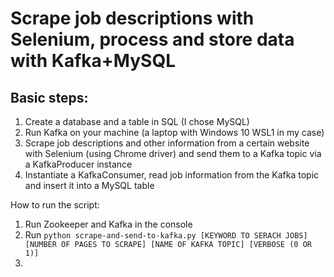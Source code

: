 # Scrape job descriptions with Selenium, process and store data with Kafka+MySQL

## Basic steps:

1. Create a database and a table in SQL (I chose MySQL)
2. Run Kafka on your machine (a laptop with Windows 10 WSL1 in my case)
3. Scrape job descriptions and other information from a certain website with Selenium (using Chrome driver) and send them to a Kafka topic via a KafkaProducer instance
4. Instantiate a KafkaConsumer, read job information from the Kafka topic and insert it into a MySQL table 



How to run the script:

1. Run Zookeeper and Kafka in the console
2. Run `python scrape-and-send-to-kafka.py [KEYWORD TO SERACH JOBS] [NUMBER OF PAGES TO SCRAPE] [NAME OF KAFKA TOPIC] [VERBOSE (0 OR 1)]`
3. 
